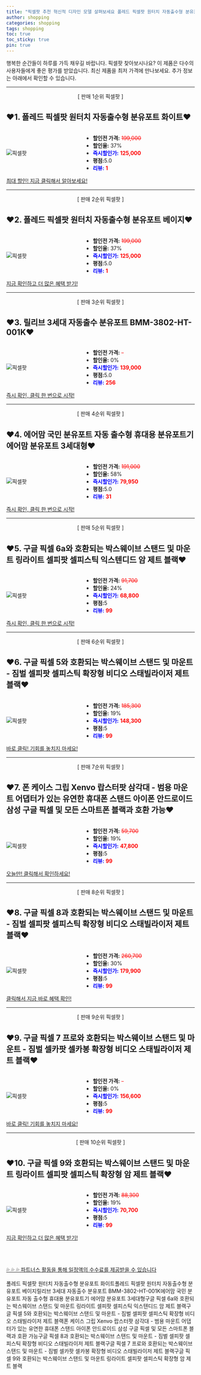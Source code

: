 ```yaml
---
title: "픽셀팟 추천 혁신적 디자인 모델 살펴보세요 폴레드 픽셀팟 원터치 자동출수형 분유포트"
author: shopping
categories: shopping
tags: shopping
toc: true
toc_sticky: true
pin: true
---
```

행복한 순간들이 하루를 가득 채우길 바랍니다. 픽셀팟 찾아보시나요? 이 제품은 다수의 사용자들에게 좋은 평가를 받았습니다. 최신 제품을 최저 가격에 만나보세요. 추가 정보는 아래에서 확인할 수 있습니다.

---
<p class="toplist" style="margin: 0 auto; display: block; width: fit-content;">[ 판매 1순위 픽셀팟 ]</p>

<h2><strong>❤️1. 폴레드 픽셀팟 원터치 자동출수형 분유포트 화이트❤️</strong></h2>

<div style="display: flex; align-items: center;">
    <div style="flex: 0.4;">
        <img src="https://thumbnail10.coupangcdn.com/thumbnails/remote/230x230ex/image/retail/images/2024/03/20/13/0/d2fad55b-0112-4085-aebd-030198494ac8.jpg" alt="픽셀팟" style="max-width: 100%;">
    </div>
    <div style="flex: 0.6; margin-left: 10px;">
        <ul>
            <li><strong>할인전 가격:</strong> <del style="color: red;">199,000</del></li>
            <li><strong>할인율:</strong> 37%</li>
            <li><span style='color:blue'><strong>즉시할인가:</strong></span> <span style='color:red'><strong>125,000</strong></span></li>
            <li><strong>평점:</strong>5.0</li>
            <li><span style='color:blue'><strong>리뷰:</strong></span> <span style='color:red'><strong>1</strong></span></li>
        </ul>
    </div>
</div>
<div class="center">
    <a href="https://William4Davisa.github.io?lptag=AF9450613&subid=githubio&pageKey=7972532927&traceid=V0-153&itemId=22087602093&vendorItemId=89134627583" class="myButton">
        최대 할인! 지금 클릭해서 알아보세요!
    </a>
</div>


---
<p class="toplist" style="margin: 0 auto; display: block; width: fit-content;">[ 판매 2순위 픽셀팟 ]</p>

<h2><strong>❤️2. 폴레드 픽셀팟 원터치 자동출수형 분유포트 베이지❤️</strong></h2>

<div style="display: flex; align-items: center;">
    <div style="flex: 0.4;">
        <img src="https://thumbnail6.coupangcdn.com/thumbnails/remote/230x230ex/image/retail/images/2024/03/20/13/1/3573aaf3-92df-44e7-89da-fdb49f6a3e13.jpg" alt="픽셀팟" style="max-width: 100%;">
    </div>
    <div style="flex: 0.6; margin-left: 10px;">
        <ul>
            <li><strong>할인전 가격:</strong> <del style="color: red;">199,000</del></li>
            <li><strong>할인율:</strong> 37%</li>
            <li><span style='color:blue'><strong>즉시할인가:</strong></span> <span style='color:red'><strong>125,000</strong></span></li>
            <li><strong>평점:</strong>5.0</li>
            <li><span style='color:blue'><strong>리뷰:</strong></span> <span style='color:red'><strong>1</strong></span></li>
        </ul>
    </div>
</div>
<div class="center">
    <a href="https://William4Davisa.github.io?lptag=AF9450613&subid=githubio&pageKey=7972532927&traceid=V0-153&itemId=22087602089&vendorItemId=89134627566" class="myButton">
        지금 확인하고 더 많은 혜택 받기!
    </a>
</div>


---
<p class="toplist" style="margin: 0 auto; display: block; width: fit-content;">[ 판매 3순위 픽셀팟 ]</p>

<h2><strong>❤️3. 릴리브 3세대 자동출수 분유포트 BMM-3802-HT-001K❤️</strong></h2>

<div style="display: flex; align-items: center;">
    <div style="flex: 0.4;">
        <img src="https://thumbnail10.coupangcdn.com/thumbnails/remote/230x230ex/image/vendor_inventory/59fd/1851564926eedc5c6e105aa5c84d43559046b7c03121c31498f6a871920b.png" alt="픽셀팟" style="max-width: 100%;">
    </div>
    <div style="flex: 0.6; margin-left: 10px;">
        <ul>
            <li><strong>할인전 가격:</strong> <del style="color: red;">-</del></li>
            <li><strong>할인율:</strong> 0%</li>
            <li><span style='color:blue'><strong>즉시할인가:</strong></span> <span style='color:red'><strong>139,000</strong></span></li>
            <li><strong>평점:</strong>5.0</li>
            <li><span style='color:blue'><strong>리뷰:</strong></span> <span style='color:red'><strong>256</strong></span></li>
        </ul>
    </div>
</div>
<div class="center">
    <a href="https://William4Davisa.github.io?lptag=AF9450613&subid=githubio&pageKey=7679558495&traceid=V0-153&itemId=20508331540&vendorItemId=86962013988" class="myButton">
        즉시 확인, 클릭 한 번으로 시작!
    </a>
</div>


---
<p class="toplist" style="margin: 0 auto; display: block; width: fit-content;">[ 판매 4순위 픽셀팟 ]</p>

<h2><strong>❤️4. 에어맘 국민 분유포트 자동 출수형 휴대용 분유포트기 에어맘 분유포트 3세대형❤️</strong></h2>

<div style="display: flex; align-items: center;">
    <div style="flex: 0.4;">
        <img src="https://thumbnail8.coupangcdn.com/thumbnails/remote/230x230ex/image/vendor_inventory/8574/dcc65ad28b2ec87510b144468d11146f3422cdac35bcd116ad4fc2668e5b.png" alt="픽셀팟" style="max-width: 100%;">
    </div>
    <div style="flex: 0.6; margin-left: 10px;">
        <ul>
            <li><strong>할인전 가격:</strong> <del style="color: red;">191,000</del></li>
            <li><strong>할인율:</strong> 58%</li>
            <li><span style='color:blue'><strong>즉시할인가:</strong></span> <span style='color:red'><strong>79,950</strong></span></li>
            <li><strong>평점:</strong>5.0</li>
            <li><span style='color:blue'><strong>리뷰:</strong></span> <span style='color:red'><strong>31</strong></span></li>
        </ul>
    </div>
</div>
<div class="center">
    <a href="https://William4Davisa.github.io?lptag=AF9450613&subid=githubio&pageKey=7322033898&traceid=V0-153&itemId=18781701048&vendorItemId=90023458060" class="myButton">
        즉시 확인, 클릭 한 번으로 시작!
    </a>
</div>


---
<p class="toplist" style="margin: 0 auto; display: block; width: fit-content;">[ 판매 5순위 픽셀팟 ]</p>

<h2><strong>❤️5. 구글 픽셀 6a와 호환되는 박스웨이브 스탠드 및 마운트 링라이트 셀피팟 셀피스틱 익스텐디드 암 제트 블랙❤️</strong></h2>

<div style="display: flex; align-items: center;">
    <div style="flex: 0.4;">
        <img src="https://thumbnail7.coupangcdn.com/thumbnails/remote/230x230ex/image/vendor_inventory/e08e/2fac3152a76f971c8984bae8000a96953b45dc6232f5ddd64c9034a82c30.jpg" alt="픽셀팟" style="max-width: 100%;">
    </div>
    <div style="flex: 0.6; margin-left: 10px;">
        <ul>
            <li><strong>할인전 가격:</strong> <del style="color: red;">91,700</del></li>
            <li><strong>할인율:</strong> 24%</li>
            <li><span style='color:blue'><strong>즉시할인가:</strong></span> <span style='color:red'><strong>68,800</strong></span></li>
            <li><strong>평점:</strong>5</li>
            <li><span style='color:blue'><strong>리뷰:</strong></span> <span style='color:red'><strong>99</strong></span></li>
        </ul>
    </div>
</div>
<div class="center">
    <a href="https://William4Davisa.github.io?lptag=AF9450613&subid=githubio&pageKey=7790595527&traceid=V0-153&itemId=21076450721&vendorItemId=88841706617" class="myButton">
        즉시 확인, 클릭 한 번으로 시작!
    </a>
</div>


---
<p class="toplist" style="margin: 0 auto; display: block; width: fit-content;">[ 판매 6순위 픽셀팟 ]</p>

<h2><strong>❤️6. 구글 픽셀 5와 호환되는 박스웨이브 스탠드 및 마운트 - 짐벌 셀피팟 셀피스틱 확장형 비디오 스태빌라이저 제트 블랙❤️</strong></h2>

<div style="display: flex; align-items: center;">
    <div style="flex: 0.4;">
        <img src="https://thumbnail9.coupangcdn.com/thumbnails/remote/230x230ex/image/vendor_inventory/e302/a3de0baf10368a99a6403740258b75e623de7796c96b7542e29fcfebd953.jpg" alt="픽셀팟" style="max-width: 100%;">
    </div>
    <div style="flex: 0.6; margin-left: 10px;">
        <ul>
            <li><strong>할인전 가격:</strong> <del style="color: red;">185,300</del></li>
            <li><strong>할인율:</strong> 19%</li>
            <li><span style='color:blue'><strong>즉시할인가:</strong></span> <span style='color:red'><strong>148,300</strong></span></li>
            <li><strong>평점:</strong>5</li>
            <li><span style='color:blue'><strong>리뷰:</strong></span> <span style='color:red'><strong>99</strong></span></li>
        </ul>
    </div>
</div>
<div class="center">
    <a href="https://William4Davisa.github.io?lptag=AF9450613&subid=githubio&pageKey=8031663175&traceid=V0-153&itemId=22457167381&vendorItemId=90414009616" class="myButton">
        바로 클릭! 기회를 놓치지 마세요!
    </a>
</div>


---
<p class="toplist" style="margin: 0 auto; display: block; width: fit-content;">[ 판매 7순위 픽셀팟 ]</p>

<h2><strong>❤️7. 폰 케이스 그립 Xenvo 랍스터팟 삼각대 - 범용 마운트 어댑터가 있는 유연한 휴대폰 스탠드 아이폰 안드로이드 삼성 구글 픽셀 및 모든 스마트폰 블랙과 호환 가능❤️</strong></h2>

<div style="display: flex; align-items: center;">
    <div style="flex: 0.4;">
        <img src="https://thumbnail10.coupangcdn.com/thumbnails/remote/230x230ex/image/vendor_inventory/dcde/aa584dfe257dfa09ef92e5d36312bd5593af92fa8c1d175b30271167a26e.jpg" alt="픽셀팟" style="max-width: 100%;">
    </div>
    <div style="flex: 0.6; margin-left: 10px;">
        <ul>
            <li><strong>할인전 가격:</strong> <del style="color: red;">59,700</del></li>
            <li><strong>할인율:</strong> 19%</li>
            <li><span style='color:blue'><strong>즉시할인가:</strong></span> <span style='color:red'><strong>47,800</strong></span></li>
            <li><strong>평점:</strong>5</li>
            <li><span style='color:blue'><strong>리뷰:</strong></span> <span style='color:red'><strong>99</strong></span></li>
        </ul>
    </div>
</div>
<div class="center">
    <a href="https://William4Davisa.github.io?lptag=AF9450613&subid=githubio&pageKey=7790763791&traceid=V0-153&itemId=21077335108&vendorItemId=90194366430" class="myButton">
        오늘만! 클릭해서 확인하세요!
    </a>
</div>


---
<p class="toplist" style="margin: 0 auto; display: block; width: fit-content;">[ 판매 8순위 픽셀팟 ]</p>

<h2><strong>❤️8. 구글 픽셀 8과 호환되는 박스웨이브 스탠드 및 마운트 - 짐벌 셀피팟 셀피스틱 확장형 비디오 스태빌라이저 제트 블랙❤️</strong></h2>

<div style="display: flex; align-items: center;">
    <div style="flex: 0.4;">
        <img src="https://thumbnail10.coupangcdn.com/thumbnails/remote/230x230ex/image/vendor_inventory/823c/4a3af739736ade829e449e5d903cdb66b67bf85e779deddc0964eb238a6d.jpg" alt="픽셀팟" style="max-width: 100%;">
    </div>
    <div style="flex: 0.6; margin-left: 10px;">
        <ul>
            <li><strong>할인전 가격:</strong> <del style="color: red;">260,700</del></li>
            <li><strong>할인율:</strong> 30%</li>
            <li><span style='color:blue'><strong>즉시할인가:</strong></span> <span style='color:red'><strong>179,900</strong></span></li>
            <li><strong>평점:</strong>5</li>
            <li><span style='color:blue'><strong>리뷰:</strong></span> <span style='color:red'><strong>99</strong></span></li>
        </ul>
    </div>
</div>
<div class="center">
    <a href="https://William4Davisa.github.io?lptag=AF9450613&subid=githubio&pageKey=8031812351&traceid=V0-153&itemId=22459180868&vendorItemId=89502402750" class="myButton">
        클릭해서 지금 바로 혜택 확인!
    </a>
</div>


---
<p class="toplist" style="margin: 0 auto; display: block; width: fit-content;">[ 판매 9순위 픽셀팟 ]</p>

<h2><strong>❤️9. 구글 픽셀 7 프로와 호환되는 박스웨이브 스탠드 및 마운트 - 짐벌 셀카팟 셀카봉 확장형 비디오 스태빌라이저 제트 블랙❤️</strong></h2>

<div style="display: flex; align-items: center;">
    <div style="flex: 0.4;">
        <img src="https://thumbnail9.coupangcdn.com/thumbnails/remote/230x230ex/image/vendor_inventory/fdeb/8e6b1fff77bfea01817eef3e6708ceb35c3b09c804dc6b8c3a98205b4726.jpg" alt="픽셀팟" style="max-width: 100%;">
    </div>
    <div style="flex: 0.6; margin-left: 10px;">
        <ul>
            <li><strong>할인전 가격:</strong> <del style="color: red;">-</del></li>
            <li><strong>할인율:</strong> 0%</li>
            <li><span style='color:blue'><strong>즉시할인가:</strong></span> <span style='color:red'><strong>156,600</strong></span></li>
            <li><strong>평점:</strong>5</li>
            <li><span style='color:blue'><strong>리뷰:</strong></span> <span style='color:red'><strong>99</strong></span></li>
        </ul>
    </div>
</div>
<div class="center">
    <a href="https://William4Davisa.github.io?lptag=AF9450613&subid=githubio&pageKey=8031776981&traceid=V0-153&itemId=22458700147&vendorItemId=90374777505" class="myButton">
        바로 클릭! 기회를 놓치지 마세요!
    </a>
</div>


---
<p class="toplist" style="margin: 0 auto; display: block; width: fit-content;">[ 판매 10순위 픽셀팟 ]</p>

<h2><strong>❤️10. 구글 픽셀 9와 호환되는 박스웨이브 스탠드 및 마운트 링라이트 셀피팟 셀피스틱 확장형 암 제트 블랙❤️</strong></h2>

<div style="display: flex; align-items: center;">
    <div style="flex: 0.4;">
        <img src="https://thumbnail8.coupangcdn.com/thumbnails/remote/230x230ex/image/vendor_inventory/3ac5/434d14b2a660a6713a392507be891e072b50aa3925f73b9d1178de537a98.jpg" alt="픽셀팟" style="max-width: 100%;">
    </div>
    <div style="flex: 0.6; margin-left: 10px;">
        <ul>
            <li><strong>할인전 가격:</strong> <del style="color: red;">88,300</del></li>
            <li><strong>할인율:</strong> 19%</li>
            <li><span style='color:blue'><strong>즉시할인가:</strong></span> <span style='color:red'><strong>70,700</strong></span></li>
            <li><strong>평점:</strong>5</li>
            <li><span style='color:blue'><strong>리뷰:</strong></span> <span style='color:red'><strong>99</strong></span></li>
        </ul>
    </div>
</div>
<div class="center">
    <a href="https://William4Davisa.github.io?lptag=AF9450613&subid=githubio&pageKey=8172935433&traceid=V0-153&itemId=23348201994&vendorItemId=90379131701" class="myButton">
        지금 확인하고 더 많은 혜택 받기!
    </a>
</div>

<br><br><br>[💦 💦 💦 파트너스 활동을 통해 일정액의 수수료를 제공받을 수 있습니다](https://link.coupang.com/a/bcpT2c)<br><br>폴레드 픽셀팟 원터치 자동출수형 분유포트 화이트폴레드 픽셀팟 원터치 자동출수형 분유포트 베이지릴리브 3세대 자동출수 분유포트 BMM-3802-HT-001K에어맘 국민 분유포트 자동 출수형 휴대용 분유포트기 에어맘 분유포트 3세대형구글 픽셀 6a와 호환되는 박스웨이브 스탠드 및 마운트 링라이트 셀피팟 셀피스틱 익스텐디드 암 제트 블랙구글 픽셀 5와 호환되는 박스웨이브 스탠드 및 마운트 - 짐벌 셀피팟 셀피스틱 확장형 비디오 스태빌라이저 제트 블랙폰 케이스 그립 Xenvo 랍스터팟 삼각대 - 범용 마운트 어댑터가 있는 유연한 휴대폰 스탠드 아이폰 안드로이드 삼성 구글 픽셀 및 모든 스마트폰 블랙과 호환 가능구글 픽셀 8과 호환되는 박스웨이브 스탠드 및 마운트 - 짐벌 셀피팟 셀피스틱 확장형 비디오 스태빌라이저 제트 블랙구글 픽셀 7 프로와 호환되는 박스웨이브 스탠드 및 마운트 - 짐벌 셀카팟 셀카봉 확장형 비디오 스태빌라이저 제트 블랙구글 픽셀 9와 호환되는 박스웨이브 스탠드 및 마운트 링라이트 셀피팟 셀피스틱 확장형 암 제트 블랙